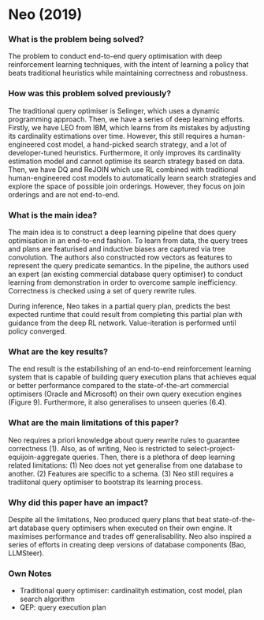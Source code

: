 # Neo (2019)

### What is the problem being solved?

The problem to conduct end-to-end query optimisation with deep reinforcement learning techniques, with the intent of learning a policy that beats traditional heuristics while maintaining correctness and robustness.

### How was this problem solved previously?

The traditional query optimiser is Selinger, which uses a dynamic programming approach. Then, we have a series of deep learning efforts. Firstly, we have LEO from IBM, which learns from its mistakes by adjusting its cardinality estimations over time. However, this still requires a human-engineered cost model, a hand-picked search strategy, and a lot of developer-tuned heuristics. Furthermore, it only improves its cardinality estimation model and cannot optimise its search strategy based on data. Then, we have DQ and ReJOIN which use RL combined with traditional human-engineered cost models to automatically learn search strategies and explore the space of possible join orderings. However, they focus on join orderings and are not end-to-end.

### What is the main idea?

The main idea is to construct a deep learning pipeline that does query optimisation in an end-to-end fashion. To learn from data, the query trees and plans are featurised and inductive biases are captured via tree convolution. The authors also constructed row vectors as features to represent the query predicate semantics. In the pipeline, the authors used an expert (an existing commercial database query optimiser) to conduct learning from demonstration in order to overcome sample inefficiency. Correctness is checked using a set of query rewrite rules.

During inference, Neo takes in a partial query plan, predicts the best expected runtime that could result from completing this partial plan with guidance from the deep RL network. Value-iteration is performed until policy converged.

### What are the key results?

The end result is the estabilishing of an end-to-end reinforcement learning system that is capable of building query execution plans that achieves equal or better performance compared to the state-of-the-art commercial optimisers (Oracle and Microsoft) on their own query execution engines (Figure 9). Furthermore, it also generalises to unseen queries (6.4).

### What are the main limitations of this paper?

Neo requires a priori knowledge about query rewrite rules to guarantee correctness (1). Also, as of writing, Neo is restricted to select-project-equijoin-aggregate queries. Then, there is a plethora of deep learning related limitations: (1) Neo does not yet generalise from one database to another. (2) Features are specific to a schema. (3) Neo still requires a tradiitonal query optimiser to bootstrap its learning process.

### Why did this paper have an impact?

Despite all the limitations, Neo produced query plans that beat state-of-the-art database query optimisers when executed on their own engine. It maximises performance and trades off generalisability. Neo also inspired a series of efforts in creating deep versions of database components (Bao, LLMSteer).

### Own Notes

- Traditional query optimiser: cardinalityh estimation, cost model, plan search algorithm
- QEP: query execution plan
